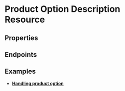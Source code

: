 # Product Option Description Resource

## Properties

<ResourceProperties :resource="'product_option_description'" :lang="'en'"/>

## Endpoints

[//]: <> (GET ENDPOINT)
<ResourceEndpoint :resource="'product_option_description'" :endpoint="'get'" :lang="'en'">

<template v-slot:responseJSON>

<<< @/docs/fixtures/api/product_option_description/response/json/get_id.json

</template>

<template v-slot:responseXML>

<<< @/docs/fixtures/api/product_option_description/response/xml/get_id.xml

</template>

</ResourceEndpoint>

[//]: <> (GETCOLLECTION ENDPOINT)
<ResourceEndpoint :resource="'product_option_description'" :endpoint="'getCollection'" :lang="'en'">

<template v-slot:responseJSON>

<<< @/docs/fixtures/api/product_option_description/response/json/get_page.json

</template>

<template v-slot:responseXML>

<<< @/docs/fixtures/api/product_option_description/response/xml/get_page.xml

</template>

</ResourceEndpoint>

[//]: <> (POST ENDPOINT)
<ResourceEndpoint :resource="'product_option_description'" :endpoint="'post'" :lang="'en'">

<template v-slot:request>

<<< @/docs/fixtures/api/product_option_description/request/post.json

</template>

<template v-slot:responseJSON>

<<< @/docs/fixtures/api/product_option_description/response/json/get_id.json

</template>

<template v-slot:responseXML>

<<< @/docs/fixtures/api/product_option_description/response/xml/get_id.xml

</template>

</ResourceEndpoint>

[//]: <> (PUT ENDPOINT)
<ResourceEndpoint :resource="'product_option_description'" :endpoint="'put'" :lang="'en'">

<template v-slot:request>

<<< @/docs/fixtures/api/product_option_description/request/put.json

</template>

<template v-slot:responseJSON>

<<< @/docs/fixtures/api/product_option_description/response/json/get_id.json

</template>

<template v-slot:responseXML>

<<< @/docs/fixtures/api/product_option_description/response/xml/get_id.xml

</template>

</ResourceEndpoint>

[//]: <> (DELETE ENDPOINT)
<ResourceEndpoint :resource="'product_option_description'" :endpoint="'delete'" :lang="'en'"/>

## Examples

- [**Handling product option**](../development/api-examples/07_product_option.md)

